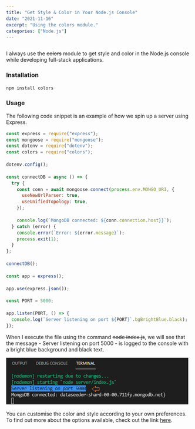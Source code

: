 ```yaml
---
title: "Get Style & Color in Your Node.js Console"
date: "2021-11-16"
excerpt: "Using the colors module."
categories: ["Node.js"]
---
```


```toc

```

I always use the ~~colors~~ module to get style and color in the Node.js console while developing full-stack applications.

### Installation

```sh {numberLines}
npm install colors
```

### Usage

The following code snippet is an example of how we spin up a server using Express.

```js:title=server/index.js {numberLines, 4-4, 31-31}
const express = require("express");
const mongoose = require("mongoose");
const dotenv = require("dotenv");
const colors = require("colors");

dotenv.config();

const connectDB = async () => {
  try {
    const conn = await mongoose.connect(process.env.MONGO_URI, {
      useNewUrlParser: true,
      useUnifiedTopology: true,
    });

    console.log(`MongoDB connected: ${conn.connection.host}}`);
  } catch (error) {
    console.error(`Error: ${error.message}`);
    process.exit(1);
  }
};

connectDB();

const app = express();

app.use(express.json());

const PORT = 5000;

app.listen(PORT, () => {
  console.log(`Server listening on port ${PORT}`.bgBrightBlue.black);
});
```

When I execute the file using the command ~~node index.js~~, we will see that the message - Server listening on port 5000 - is logged to the console with a bright blue background and black text.

![Color & Style](../images/colors/colors.png)

You can customise the color and style according to your own preferences. To find out more about the options available, check out the link [here](https://www.npmjs.com/package/colors).
